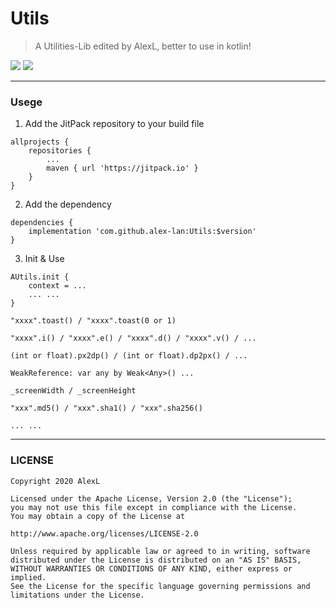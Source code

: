 # Utils

> A Utilities-Lib edited by AlexL, better to use in kotlin!

[![](https://jitpack.io/v/alex-lan/Utils.svg)](https://jitpack.io/#alex-lan/Utils)
[![](https://img.shields.io/badge/license-Apache2-blue)](https://opensource.org/licenses/Apache-2.0)

***

### Usege
1. Add the JitPack repository to your build file

```
allprojects {
    repositories {
        ...
        maven { url 'https://jitpack.io' }
    }
}
```
2. Add the dependency

```
dependencies {
    implementation 'com.github.alex-lan:Utils:$version'
}
```
3. Init & Use
```
AUtils.init {
    context = ...
    ... ...
}
```
```
"xxxx".toast() / "xxxx".toast(0 or 1)

"xxxx".i() / "xxxx".e() / "xxxx".d() / "xxxx".v() / ...

(int or float).px2dp() / (int or float).dp2px() / ...

WeakReference: var any by Weak<Any>() ...

_screenWidth / _screenHeight

"xxx".md5() / "xxx".sha1() / "xxx".sha256()

... ...
```

***

### LICENSE
````
Copyright 2020 AlexL

Licensed under the Apache License, Version 2.0 (the "License");
you may not use this file except in compliance with the License.
You may obtain a copy of the License at

http://www.apache.org/licenses/LICENSE-2.0

Unless required by applicable law or agreed to in writing, software
distributed under the License is distributed on an "AS IS" BASIS,
WITHOUT WARRANTIES OR CONDITIONS OF ANY KIND, either express or implied.
See the License for the specific language governing permissions and
limitations under the License.
````

